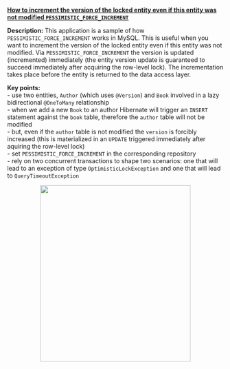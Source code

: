 **[How to increment the version of the locked entity even if this entity was not modified `PESSIMISTIC_FORCE_INCREMENT`](https://github.com/AnghelLeonard/Hibernate-SpringBoot/tree/master/HibernateSpringBootPesimisticForceIncrement)**

**Description:** This application is a sample of how `PESSIMISTIC_FORCE_INCREMENT` works in MySQL. This is useful when you want to increment the version of the locked entity even if this entity was not modified. Via `PESSIMISTIC_FORCE_INCREMENT` the version is updated (incremented) immediately (the entity version update is guaranteed to succeed immediately after acquiring the row-level lock). The incrementation takes place before the entity is returned to the data access layer.

**Key points:**\
     - use two entities, `Author` (which uses `@Version`) and `Book` involved in a lazy bidirectional `@OneToMany` relationship\
     - when we add a new `Book` to an author Hibernate will trigger an `INSERT` statement against the `book` table, therefore the `author` table will not be modified\
     - but, even if the `author` table is not modified the `version` is forcibly increased (this is materialized in an `UPDATE` triggered immediately after aquiring the row-level lock)\
     - set `PESSIMISTIC_FORCE_INCREMENT` in the corresponding repository\
     - rely on two concurrent transactions to shape two scenarios: one that will lead to an exception of type `OptimisticLockException` and one that will lead to `QueryTimeoutException`
     
<a href="https://leanpub.com/java-persistence-performance-illustrated-guide"><p align="center"><img src="https://github.com/AnghelLeonard/Hibernate-SpringBoot/blob/master/Java%20Persistence%20Performance%20Illustrated%20Guide.jpg" height="410" width="350"/></p></a>
